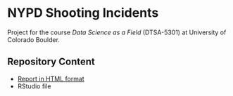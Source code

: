 # NYPD Shooting Incidents
Project for the course *Data Science as a Field* (DTSA-5301) at University of Colorado Boulder.

## Repository Content
* [Report in HTML format](https://olaklingberg.github.io/NYPD-Shooting-Study/NYPD_Shootings.html)
* RStudio file
